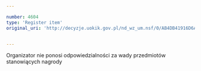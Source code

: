 ```yaml
---

number: 4604
type: 'Register item'
original_uri: 'http://decyzje.uokik.gov.pl/nd_wz_um.nsf/0/AB4DB41916D6AA3EC1257B64004126A6?OpenDocument'


---
```


Organizator nie ponosi odpowiedzialności za wady przedmiotów stanowiących nagrody

